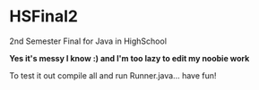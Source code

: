 # HSFinal2
2nd Semester Final for Java in HighSchool

**Yes it's messy I know :) and I'm too lazy to edit my noobie work**

To test it out compile all and run Runner.java... have fun!
